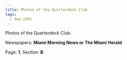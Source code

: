 ```yaml
---  
title: Photos of the Quarterdeck Club  
tags:  
  - Sep 1941  
---  
```

  
Photos of the Quarterdeck Club.  
  
Newspapers: **Miami Morning News or The Miami Herald**  
  
Page: **1**, Section: **B** 
